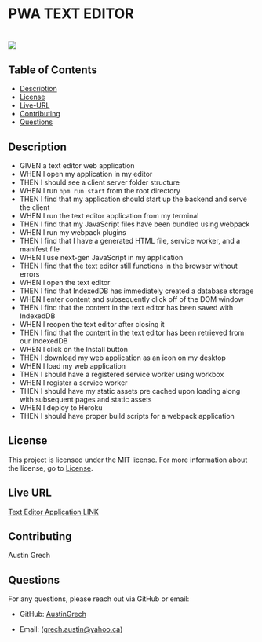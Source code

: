 # PWA TEXT EDITOR

# ![](https://img.shields.io/badge/license-MIT-brightgreen)

## Table of Contents

- [Description](#description)
- [License](#license)
- [Live-URL](#live-url)
- [Contributing](#contributing)
- [Questions](#questions)

## Description

- GIVEN a text editor web application
- WHEN I open my application in my editor
- THEN I should see a client server folder structure
- WHEN I run `npm run start` from the root directory
- THEN I find that my application should start up the backend and serve the client
- WHEN I run the text editor application from my terminal
- THEN I find that my JavaScript files have been bundled using webpack
- WHEN I run my webpack plugins
- THEN I find that I have a generated HTML file, service worker, and a manifest file
- WHEN I use next-gen JavaScript in my application
- THEN I find that the text editor still functions in the browser without errors
- WHEN I open the text editor
- THEN I find that IndexedDB has immediately created a database storage
- WHEN I enter content and subsequently click off of the DOM window
- THEN I find that the content in the text editor has been saved with IndexedDB
- WHEN I reopen the text editor after closing it
- THEN I find that the content in the text editor has been retrieved from our IndexedDB
- WHEN I click on the Install button
- THEN I download my web application as an icon on my desktop
- WHEN I load my web application
- THEN I should have a registered service worker using workbox
- WHEN I register a service worker
- THEN I should have my static assets pre cached upon loading along with subsequent pages and static assets
- WHEN I deploy to Heroku
- THEN I should have proper build scripts for a webpack application

## License

This project is licensed under the MIT license. For more information about the license, go to [License](https://choosealicense.com/licenses/mit/).

## Live URL

[Text Editor Application LINK](https://pwa-text-editor-pro-ac37ea8ad4aa.herokuapp.com/)

## Contributing

Austin Grech

## Questions

For any questions, please reach out via GitHub or email:

- GitHub: [AustinGrech](https://github.com/AustinGrech)

- Email: (grech.austin@yahoo.ca)
